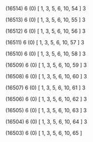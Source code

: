 (16514) 6 (0) [ 1, 3, 5, 6, 10, 54 ] 3 


(16513) 6 (0) [ 1, 3, 5, 6, 10, 55 ] 3 


(16512) 6 (0) [ 1, 3, 5, 6, 10, 56 ] 3 


(16511) 6 (0) [ 1, 3, 5, 6, 10, 57 ] 3 


(16510) 6 (0) [ 1, 3, 5, 6, 10, 58 ] 3 


(16509) 6 (0) [ 1, 3, 5, 6, 10, 59 ] 3 


(16508) 6 (0) [ 1, 3, 5, 6, 10, 60 ] 3 


(16507) 6 (0) [ 1, 3, 5, 6, 10, 61 ] 3 


(16506) 6 (0) [ 1, 3, 5, 6, 10, 62 ] 3 


(16505) 6 (0) [ 1, 3, 5, 6, 10, 63 ] 3 


(16504) 6 (0) [ 1, 3, 5, 6, 10, 64 ] 3 


(16503) 6 (0) [ 1, 3, 5, 6, 10, 65 ]  

